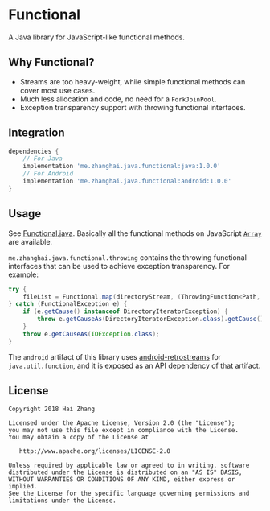 # Functional

A Java library for JavaScript-like functional methods.

## Why Functional?

- Streams are too heavy-weight, while simple functional methods can cover most use cases.
- Much less allocation and code, no need for a `ForkJoinPool`.
- Exception transparency support with throwing functional interfaces.

## Integration

```gradle
dependencies {
    // For Java
    implementation 'me.zhanghai.java.functional:java:1.0.0'
    // For Android
    implementation 'me.zhanghai.java.functional:android:1.0.0'
}
```

## Usage

See [Functional.java](library/src/main/java/me/zhanghai/java/functional/Functional.java). Basically all the functional methods on JavaScript [`Array`](https://developer.mozilla.org/zh-CN/docs/Web/JavaScript/Reference/Global_Objects/Array) are available.

`me.zhanghai.java.functional.throwing` contains the throwing functional interfaces that can be used to achieve exception transparency. For example:

```java
try {
    fileList = Functional.map(directoryStream, (ThrowingFunction<Path, FileItem>) FileItem::load);
} catch (FunctionalException e) {
    if (e.getCause() instanceof DirectoryIteratorException) {
        throw e.getCauseAs(DirectoryIteratorException.class).getCause();
    }
    throw e.getCauseAs(IOException.class);
}
```

The `android` artifact of this library uses [android-retrostreams](https://github.com/retrostreams/android-retrostreams) for `java.util.function`, and it is exposed as an API dependency of that artifact.

## License

    Copyright 2018 Hai Zhang

    Licensed under the Apache License, Version 2.0 (the "License");
    you may not use this file except in compliance with the License.
    You may obtain a copy of the License at

       http://www.apache.org/licenses/LICENSE-2.0

    Unless required by applicable law or agreed to in writing, software
    distributed under the License is distributed on an "AS IS" BASIS,
    WITHOUT WARRANTIES OR CONDITIONS OF ANY KIND, either express or implied.
    See the License for the specific language governing permissions and
    limitations under the License.
